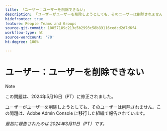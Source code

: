 ```yaml
---
title: 「ユーザー：ユーザーを削除できない」
description: 「ユーザーがユーザーを削除しようとしても、そのユーザーは削除されません。この問題は、Adobe Admin Console に移行した組織で報告されています。」
hidefromtoc: true
feature: People Teams and Groups
source-git-commit: 10057189c213e5b2993c58b89116cedcd2d7d6f4
workflow-type: ht
source-wordcount: '70'
ht-degree: 100%

---
```



# ユーザー：ユーザーを削除できない

>[!NOTE]
>
>この問題は、2024年5月16日（PT）に修正されました。

ユーザーがユーザーを削除しようとしても、そのユーザーは削除されません。この問題は、Adobe Admin Console に移行した組織で報告されています。

_最初に報告されたのは 2024年3月11日（PT）です。_


